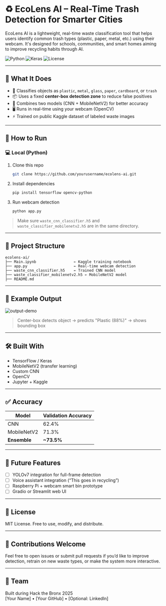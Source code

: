 # ♻️ EcoLens AI – Real-Time Trash Detection for Smarter Cities

EcoLens AI is a lightweight, real-time waste classification tool that helps users identify common trash types (plastic, paper, metal, etc.) using their webcam. It's designed for schools, communities, and smart homes aiming to improve recycling habits through AI.

![Python](https://img.shields.io/badge/Python-3.10-blue)
![Keras](https://img.shields.io/badge/Keras-TensorFlow-red)
![License](https://img.shields.io/badge/license-MIT-green)


---

## 🧠 What It Does

- 🧪 Classifies objects as `plastic`, `metal`, `glass`, `paper`, `cardboard`, or `trash`
- 📦 Uses a fixed **center-box detection zone** to reduce false positives
- 🤖 Combines two models (CNN + MobileNetV2) for better accuracy
- 🖥️ Runs in real-time using your webcam (OpenCV)
- ⚡ Trained on public Kaggle dataset of labeled waste images

---

## 🚀 How to Run

### 💻 Local (Python)
1. Clone this repo  
   ```bash
   git clone https://github.com/yourusername/ecolens-ai.git

   ```

2. Install dependencies  
   ```bash
   pip install tensorflow opencv-python
   ```

3. Run webcam detection  
   ```bash
   python app.py
   ```

> Make sure `waste_cnn_classifier.h5` and `waste_classifier_mobilenetv2.h5` are in the same directory.

---

## 🧱 Project Structure

```
ecolens-ai/
├── Main.ipynb                 ← Kaggle training notebook
├── app.py                     ← Real-time webcam detection
├── waste_cnn_classifier.h5    ← Trained CNN model
├── waste_classifier_mobilenetv2.h5 ← MobileNetV2 model
├── README.md
```

---

## 📸 Example Output

![output-demo](https://your-screenshot-link.com)  
> Center-box detects object → predicts "Plastic (88%)" → shows bounding box

---

## 🛠️ Built With

- TensorFlow / Keras
- MobileNetV2 (transfer learning)
- Custom CNN
- OpenCV
- Jupyter + Kaggle

---

## ✅ Accuracy

| Model          | Validation Accuracy |
|----------------|----------------------|
| CNN            | 62.4%                |
| MobileNetV2    | 71.3%                |
| **Ensemble**   | **~73.5%**           |

---

## 🧪 Future Features

- [ ] YOLOv7 integration for full-frame detection
- [ ] Voice assistant integration (“This goes in recycling”)
- [ ] Raspberry Pi + webcam smart bin prototype
- [ ] Gradio or Streamlit web UI

---

## 📜 License

MIT License. Free to use, modify, and distribute.

---

## 🤝 Contributions Welcome

Feel free to open issues or submit pull requests if you’d like to improve detection, retrain on new waste types, or make the system more interactive.

---

## 👥 Team

Built during Hack the Bronx 2025  
[Your Name] • [Your GitHub] • [Optional: LinkedIn]
